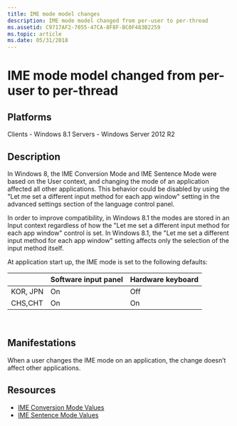 ```yaml
---
title: IME mode model changes
description: IME mode model changed from per-user to per-thread
ms.assetid: C9717AF2-7055-47CA-8F8F-BC0F483B2259
ms.topic: article
ms.date: 05/31/2018
---
```


# IME mode model changed from per-user to per-thread

## Platforms

<dl> Clients - Windows 8.1  
Servers - Windows Server 2012 R2  
</dl>

## Description

In Windows 8, the IME Conversion Mode and IME Sentence Mode were based on the User context, and changing the mode of an application affected all other applications. This behavior could be disabled by using the "Let me set a different input method for each app window" setting in the advanced settings section of the language control panel.

In order to improve compatibility, in Windows 8.1 the modes are stored in an Input context regardless of how the "Let me set a different input method for each app window" control is set. In Windows 8.1, the "Let me set a different input method for each app window" setting affects only the selection of the input method itself.

At application start up, the IME mode is set to the following defaults:



| &nbsp;   | Software input panel | Hardware keyboard |
|----------|----------------------|-------------------|
| KOR, JPN | On                   | Off               |
| CHS,CHT  | On                   | On                |



 

## Manifestations

When a user changes the IME mode on an application, the change doesn’t affect other applications.

## Resources

-   [IME Conversion Mode Values](../intl/ime-conversion-mode-values.md)
-   [IME Sentence Mode Values](../intl/ime-sentence-mode-values.md)

 

 